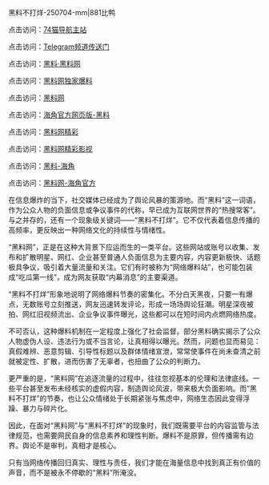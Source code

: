 黑料不打烊-250704-mm|881比鸭

点击访问：<a href="https://74mao.com/">74猫导航主站</a>

点击访问：<a href="https://74mao.com/">Telegram频道传送门</a>

点击访问：<a href="https://heiliaolvzlu3.pages.dev">黑料·黑料网</a>

点击访问：<a href="https://heiliaoyvnrda.pages.dev">黑料网独家爆料</a>

点击访问：<a href="https://fge-7ja.pages.dev/">黑料网</a>

点击访问：<a href="https://haef.pages.dev/">海角官方网页版-黑料</a>

点击访问：<a href="https://qfwfg.pages.dev/">黑料网精彩</a>

点击访问：<a href="https://tyer.pages.dev/">黑料网精彩影视</a>

点击访问：<a href="https://gdas.pages.dev/">黑料-海角</a>

点击访问：<a href="https://jha.pages.dev/">黑料网-海角官方</a>

在信息爆炸的当下，社交媒体已经成为了舆论风暴的策源地。而“黑料”这一词语，作为公众人物的负面信息或争议事件的代称，早已成为互联网世界的“热搜常客”。与之并存的，还有一个现象级关键词——“黑料不打烊”。它不仅代表着信息传播的高频率，更反映出一种网络文化的持续性与情绪性。

“黑料网”，正是在这种大背景下应运而生的一类平台。这些网站或账号以收集、发布和扩散明星、网红、企业甚至普通人负面信息为主要内容，内容更新极快、话题极具争议，吸引着大量流量和关注。它们有时被称为“网络爆料站”，也可能包装成“吃瓜第一线”，成为网友获取“内幕消息”的主要渠道。

“黑料不打烊”形象地说明了网络爆料节奏的密集化。不分白天黑夜，只要一有爆点，无数账号立刻推送，网友迅速转发评论，形成一场场舆论狂潮。明星深夜被拍、网红旧视频流出、企业争议事件曝光，这些都可以在短时间内点燃网络热度。

不可否认，这种爆料机制在一定程度上强化了社会监督。部分黑料确实揭示了公众人物虚伪人设、违法行为或不当言论，让真相得以曝光。然而，问题也显而易见：真假难辨、恶意剪辑、引导性标题以及群体情绪宣泄，常常使事件在尚未查清之前就被定性、扩散，进而伤害了无辜者，也扭曲了公众的判断力。

更严重的是，“黑料网”在追逐流量的过程中，往往忽视基本的伦理和法律底线。一些平台甚至发布未经核实的虚假内容，制造舆论风波，带来极大负面影响。而“黑料不打烊”的节奏，也让公众情绪处于长期紧张与焦虑中，网络生态因此变得浮躁、暴力与碎片化。

因此，在面对“黑料网”与“黑料不打烊”的现象时，我们既需要平台的内容监管与法律规范，也需要网民自身的信息素养和理性判断。爆料不是原罪，但传播需有边界。舆论不是审判，真相才是核心。

只有当网络传播回归真实、理性与责任，我们才能在海量信息中找到真正有价值的声音，而不是被永不停歇的“黑料”所淹没。

